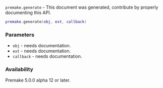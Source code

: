 `premake.generate` - This document was generated, contribute by properly documenting this API.

```lua
premake.generate(obj, ext, callback)
```

### Parameters ###

* `obj` - needs documentation.
* `ext` - needs documentation.
* `callback` - needs documentation.

### Availability ###

Premake 5.0.0 alpha 12 or later.

